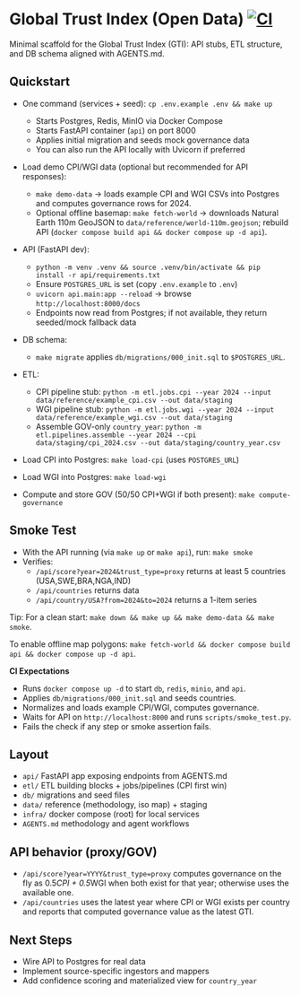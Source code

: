 # Global Trust Index (Open Data) [![CI](https://github.com/shawnyeager/trustindex/actions/workflows/ci.yml/badge.svg)](https://github.com/shawnyeager/trustindex/actions/workflows/ci.yml)

Minimal scaffold for the Global Trust Index (GTI): API stubs, ETL structure, and DB schema aligned with AGENTS.md.

## Quickstart

- One command (services + seed): `cp .env.example .env && make up`
  - Starts Postgres, Redis, MinIO via Docker Compose
  - Starts FastAPI container (`api`) on port 8000
  - Applies initial migration and seeds mock governance data
  - You can also run the API locally with Uvicorn if preferred

- Load demo CPI/WGI data (optional but recommended for API responses):
  - `make demo-data` → loads example CPI and WGI CSVs into Postgres and computes governance rows for 2024.
  - Optional offline basemap: `make fetch-world` → downloads Natural Earth 110m GeoJSON to `data/reference/world-110m.geojson`; rebuild API (`docker compose build api && docker compose up -d api`).

- API (FastAPI dev):
  - `python -m venv .venv && source .venv/bin/activate && pip install -r api/requirements.txt`
  - Ensure `POSTGRES_URL` is set (copy `.env.example` to `.env`)
  - `uvicorn api.main:app --reload` → browse `http://localhost:8000/docs`
  - Endpoints now read from Postgres; if not available, they return seeded/mock fallback data

- DB schema:
  - `make migrate` applies `db/migrations/000_init.sql` to `$POSTGRES_URL`.

- ETL:
  - CPI pipeline stub: `python -m etl.jobs.cpi --year 2024 --input data/reference/example_cpi.csv --out data/staging`
  - WGI pipeline stub: `python -m etl.jobs.wgi --year 2024 --input data/reference/example_wgi.csv --out data/staging`
  - Assemble GOV-only `country_year`: `python -m etl.pipelines.assemble --year 2024 --cpi data/staging/cpi_2024.csv --out data/staging/country_year.csv`
- Load CPI into Postgres: `make load-cpi` (uses `POSTGRES_URL`)
- Load WGI into Postgres: `make load-wgi`
- Compute and store GOV (50/50 CPI+WGI if both present): `make compute-governance`

## Smoke Test
- With the API running (via `make up` or `make api`), run: `make smoke`
- Verifies:
  - `/api/score?year=2024&trust_type=proxy` returns at least 5 countries (USA,SWE,BRA,NGA,IND)
  - `/api/countries` returns data
  - `/api/country/USA?from=2024&to=2024` returns a 1-item series

Tip: For a clean start: `make down && make up && make demo-data && make smoke`.

To enable offline map polygons: `make fetch-world && docker compose build api && docker compose up -d api`.

**CI Expectations**
- Runs `docker compose up -d` to start `db`, `redis`, `minio`, and `api`.
- Applies `db/migrations/000_init.sql` and seeds countries.
- Normalizes and loads example CPI/WGI, computes governance.
- Waits for API on `http://localhost:8000` and runs `scripts/smoke_test.py`.
- Fails the check if any step or smoke assertion fails.

## Layout

- `api/` FastAPI app exposing endpoints from AGENTS.md
- `etl/` ETL building blocks + jobs/pipelines (CPI first win)
- `db/` migrations and seed files
- `data/` reference (methodology, iso map) + staging
- `infra/` docker compose (root) for local services
- `AGENTS.md` methodology and agent workflows

## API behavior (proxy/GOV)
- `/api/score?year=YYYY&trust_type=proxy` computes governance on the fly as 0.5*CPI + 0.5*WGI when both exist for that year; otherwise uses the available one.
- `/api/countries` uses the latest year where CPI or WGI exists per country and reports that computed governance value as the latest GTI.

## Next Steps

- Wire API to Postgres for real data
- Implement source-specific ingestors and mappers
- Add confidence scoring and materialized view for `country_year`

